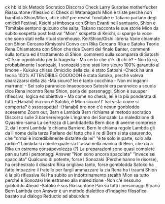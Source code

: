 ck hb ld bk Metodo Socratico Discorso Check Larry Surprise motherfucker Riassuntone riflessivo di Check di Watanagashi Mion è triste perchè non bambola Shion/Mion, chi è chi? pre reveal Tomitake e Takano parlano degli omicidi Festival, Keichi si imbosca con Shion Evanti nell santuario, Shion e Tomitake sentono qulcuno che salta, Takano racconta le sue storie Mion da subito sospetta post festival "Mion" sospetta di Keichi, si sparge la voce che sono stati nella ritual storehouse. Kei/Shion/Oishi libreria Varie chiamate con Shion Cercano Kimiyoshi Convo con Rika Cercano Rika e Satoko Teorie Rena Chiamatona con Shion che ride Eventi del finale Banter, commenti sulla tortura ed il trattamento di Shion, commenti sulla scomparsa di Satoshi -C'è un ogmbloddo per la tragedia - Ma certo che c'è. di chi è? - Non lo so, probabilmente I sonozaki, I sonozaki sono stati loro sicuro 100% garantito al limone - Kukuku chissà Omicidio della zia, è stato Satoshi -Check ha una teoria 100% ATTENDIBILE OOOOOOH è stata Satoko, perchè voleva sbarazzarsi della zia -Ma sicuro? lei è tanto cocchina - Non mi inganni marrano! - Sei solo paranoico lmaooooooo Satoshi era paranoico a scuola dice Rena incontro Rena Shion, parla dei personaggi, Shion è suuuper riflessiva, logica ed obiettiva - Ma come no check, lei è la più ponderata di tutti -(Hanabi) ma non è Satoko, è Mion sicuro! l' hai vista come si comporta? è sssosppetta! -(Hanabi) bro non c'è nesun gonbloddo sceeeemo Zoom out, Bern e Lambda Bern richiama al metodo socratico Discorso sulle 3 barriere/regole L'inganno dei Sonozaki La maledizione di Oyashiro-sama La certezza di Lambdadelta Bern dice di averne comprese 2, da I nomi Lambda le chiama Barriere, Bern le chiama regole Lambda gli da il nome della terza Parlano del fatto che il re di Bern si sta esaurendo, che "ormai è incredibilmente distante da lei" "è te solo in parte, solo alla radice" Lambda si chiede quale sia l' asso nella manica di Bern, che da a Rika un estrema consapevolezza (?) La preparazioni sono quasi complete pan su tutti i personaggi Answer "Non sono ancora spacciata" "invece sei spacciata" Qualcuno di potente, forse I Sonozaki (Perchè hanno le risorse), ha orchestrato il disastro Rika origliava tanto, forse gomblodda Satoko ha fatto impazzire il fratello per fargli ammazzare la zia Rena ha i traumi Shion è la più riflessiva Kei ha subito un indottrinamento stealth Mion sa tutto perché è Sonozaki Irie estraneo alla maledizione -Non c'è nessuno gobloddo 4head -Satoko è sus Riassuntone Pan su tutti i personaggi SIpario Bern Lambda con Answer è un metodo dialettico d'indagine filosofica basato sul dialogo Reductio ad absurdum